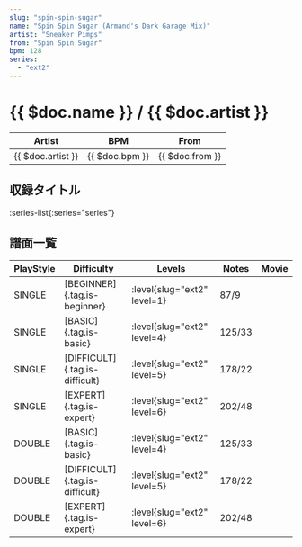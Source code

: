 ```yaml
---
slug: "spin-spin-sugar"
name: "Spin Spin Sugar (Armand's Dark Garage Mix)"
artist: "Sneaker Pimps"
from: "Spin Spin Sugar"
bpm: 128
series:
  - "ext2"
---
```


# {{ $doc.name }} / {{ $doc.artist }}

|Artist|BPM|From|
|------|---|----|
|{{ $doc.artist }}|{{ $doc.bpm }}|{{ $doc.from }}|

## 収録タイトル

:series-list{:series="series"}

## 譜面一覧

|PlayStyle|Difficulty|Levels|Notes|Movie|
|---------|----------|------|-----|-----|
|SINGLE|[BEGINNER]{.tag.is-beginner}|<div class="field is-grouped is-grouped-multiline">:level{slug="ext2" level=1}</div>|87/9||
|SINGLE|[BASIC]{.tag.is-basic}|<div class="field is-grouped is-grouped-multiline">:level{slug="ext2" level=4}</div>|125/33||
|SINGLE|[DIFFICULT]{.tag.is-difficult}|<div class="field is-grouped is-grouped-multiline">:level{slug="ext2" level=5}</div>|178/22||
|SINGLE|[EXPERT]{.tag.is-expert}|<div class="field is-grouped is-grouped-multiline">:level{slug="ext2" level=6}</div>|202/48||
|DOUBLE|[BASIC]{.tag.is-basic}|<div class="field is-grouped is-grouped-multiline">:level{slug="ext2" level=4}</div>|125/33||
|DOUBLE|[DIFFICULT]{.tag.is-difficult}|<div class="field is-grouped is-grouped-multiline">:level{slug="ext2" level=5}</div>|178/22||
|DOUBLE|[EXPERT]{.tag.is-expert}|<div class="field is-grouped is-grouped-multiline">:level{slug="ext2" level=6}</div>|202/48||
